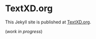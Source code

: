 # TextXD.org

This Jekyll site is published at [TextXD.org](http://www.textxd.org/).

(*work in progress*)

